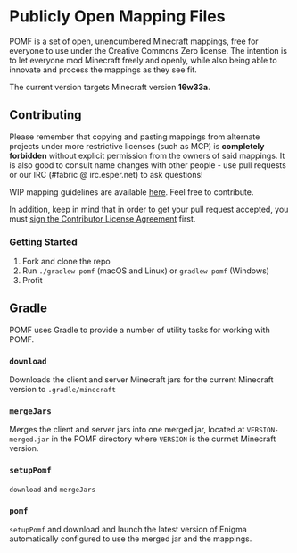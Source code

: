 # Publicly Open Mapping Files

POMF is a set of open, unencumbered Minecraft mappings, free for everyone to use under the Creative Commons Zero license. The intention is to let 
everyone mod Minecraft freely and openly, while also being able to innovate and process the mappings as they see fit.

The current version targets Minecraft version **16w33a**.

## Contributing

Please remember that copying and pasting mappings from alternate projects under more restrictive licenses (such as MCP) is **completely forbidden** without explicit permission from the 
owners of said mappings. It is also good to consult name changes with other people - use pull requests or our IRC (#fabric @ irc.esper.net) to ask questions!

WIP mapping guidelines are available [here](https://docs.google.com/document/d/15fHL-WgK0uMPAy-WJbQtxrfOVLJNlfasjsnt_wruOXA/edit). Feel free to contribute.

In addition, keep in mind that in order to get your pull request accepted, you must [sign the Contributor License Agreement](http://www.clahub.com/agreements/FabricMC/pomf) first.

### Getting Started
1. Fork and clone the repo
2. Run `./gradlew pomf` (macOS and Linux) or `gradlew pomf` (Windows)
3. Profit

## Gradle
POMF uses Gradle to provide a number of utility tasks for working with POMF.

### `download`
Downloads the client and server Minecraft jars for the current Minecraft version to `.gradle/minecraft`

### `mergeJars`
Merges the client and server jars into one merged jar, located at `VERSION-merged.jar` in the POMF directory where `VERSION` is the currnet Minecraft version.

### `setupPomf`
`download` and `mergeJars`

### `pomf`
`setupPomf` and download and launch the latest version of Enigma automatically configured to use the merged jar and the mappings.
